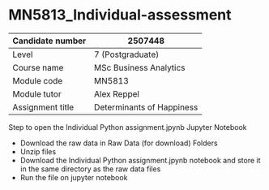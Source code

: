 # MN5813_Individual-assessment

| Candidate number               | 2507448 |
| --------------------- | ----------------------- |
| Level                 | 7 (Postgraduate)        |
| Course name           | MSc Business Analytics  |
| Module code           | MN5813                  |
| Module tutor          | Alex Reppel             |
| Assignment title      | Determinants of Happiness  |

Step to open the Individual Python assignment.jpynb Jupyter Notebook 
* Download the raw data in Raw Data (for download) Folders
* Unzip files
* Download the Individual Python assignment.jpynb notebook and store it in the same directory as the raw data files
* Run the file on jupyter notebook
